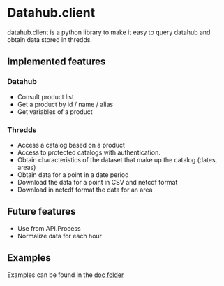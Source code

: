 # Datahub.client

datahub.client is a python library to make it easy to query datahub and obtain data stored in thredds.


## Implemented features

### Datahub
* Consult product list
* Get a product by id / name / alias
* Get variables of a product

### Thredds
* Access a catalog based on a product
* Access to protected catalogs with authentication.
* Obtain characteristics of the dataset that make up the catalog (dates, areas)
* Obtain data for a point in a date period
* Download the data for a point in CSV and netcdf format
* Download in netcdf format the data for an area

## Future features
* Use from API.Process
* Normalize data for each hour

## Examples
Examples can be found in the [doc folder](doc)